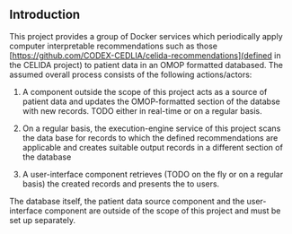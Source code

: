 ## Introduction

This project provides a group of Docker services which periodically apply computer interpretable recommendations such as those [https://github.com/CODEX-CEDLIA/celida-recommendations](defined in the CELIDA project) to patient data in an OMOP formatted databased.  The assumed overall process consists of the following actions/actors:

1. A component outside the scope of this project acts as a source of patient data and updates the OMOP-formatted section of the databse with new records. TODO either in real-time or on a regular basis.

2. On a regular basis, the execution-engine service of this project scans the data base for records to which the defined recommendations are applicable and creates suitable output records in a different section of the database

3. A user-interface component retrieves (TODO on the fly or on a regular basis) the created records and presents the to users.

The database itself, the patient data source component and the user-interface component are outside of the scope of this project and must be set up separately.
